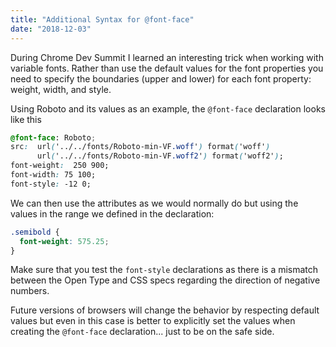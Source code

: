 ```yaml
---
title: "Additional Syntax for @font-face"
date: "2018-12-03"
---
```


During Chrome Dev Summit I learned an interesting trick when working with variable fonts. Rather than use the default values for the font properties you need to specify the boundaries (upper and lower) for each font property: weight, width, and style.

Using Roboto and its values as an example, the `@font-face` declaration looks like this

```css
@font-face: Roboto;
src:  url('../../fonts/Roboto-min-VF.woff') format('woff')
      url('../../fonts/Roboto-min-VF.woff2') format('woff2');
font-weight:  250 900;
font-width: 75 100;
font-style: -12 0;
```

We can then use the attributes as we would normally do but using the values in the range we defined in the declaration:

```css
.semibold {
  font-weight: 575.25;
}
```

Make sure that you test the `font-style` declarations as there is a mismatch between the Open Type and CSS specs regarding the direction of negative numbers.

Future versions of browsers will change the behavior by respecting default values but even in this case is better to explicitly set the values when creating the `@font-face` declaration... just to be on the safe side.

